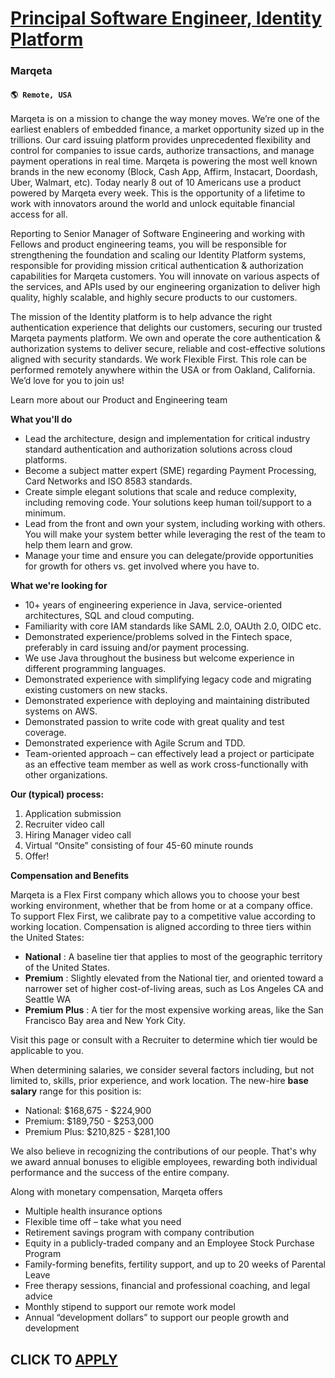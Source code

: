 # [Principal Software Engineer, Identity Platform](https://www.remotewlb.com/apply/principal-software-engineer-identity-platform-91455)  
### Marqeta  
#### `🌎 Remote, USA`  

Marqeta is on a mission to change the way money moves. We’re one of the earliest enablers of embedded finance, a market opportunity sized up in the trillions. Our card issuing platform provides unprecedented flexibility and control for companies to issue cards, authorize transactions, and manage payment operations in real time. Marqeta is powering the most well known brands in the new economy (Block, Cash App, Affirm, Instacart, Doordash, Uber, Walmart, etc). Today nearly 8 out of 10 Americans use a product powered by Marqeta every week. This is the opportunity of a lifetime to work with innovators around the world and unlock equitable financial access for all.

Reporting to Senior Manager of Software Engineering and working with Fellows and product engineering teams, you will be responsible for strengthening the foundation and scaling our Identity Platform systems, responsible for providing mission critical authentication & authorization capabilities for Marqeta customers. You will innovate on various aspects of the services, and APIs used by our engineering organization to deliver high quality, highly scalable, and highly secure products to our customers.

The mission of the Identity platform is to help advance the right authentication experience that delights our customers, securing our trusted Marqeta payments platform. We own and operate the core authentication & authorization systems to deliver secure, reliable and cost-effective solutions aligned with security standards. We work Flexible First. This role can be performed remotely anywhere within the USA or from Oakland, California. We’d love for you to join us!

Learn more about our Product and Engineering team

**What you'll do**

  * Lead the architecture, design and implementation for critical industry standard authentication and authorization solutions across cloud platforms.
  * Become a subject matter expert (SME) regarding Payment Processing, Card Networks and ISO 8583 standards.
  * Create simple elegant solutions that scale and reduce complexity, including removing code. Your solutions keep human toil/support to a minimum.
  * Lead from the front and own your system, including working with others. You will make your system better while leveraging the rest of the team to help them learn and grow.
  * Manage your time and ensure you can delegate/provide opportunities for growth for others vs. get involved where you have to. 

**What we're looking for**

  * 10+ years of engineering experience in Java, service-oriented architectures, SQL and cloud computing.
  * Familiarity with core IAM standards like SAML 2.0, OAUth 2.0, OIDC etc.
  * Demonstrated experience/problems solved in the Fintech space, preferably in card issuing and/or payment processing. 
  * We use Java throughout the business but welcome experience in different programming languages.
  * Demonstrated experience with simplifying legacy code and migrating existing customers on new stacks.
  * Demonstrated experience with deploying and maintaining distributed systems on AWS.
  * Demonstrated passion to write code with great quality and test coverage.
  * Demonstrated experience with Agile Scrum and TDD.
  * Team-oriented approach – can effectively lead a project or participate as an effective team member as well as work cross-functionally with other organizations.

**Our (typical) process:**

  1. Application submission
  2. Recruiter video call
  3. Hiring Manager video call
  4. Virtual “Onsite” consisting of four 45-60 minute rounds
  5. Offer!

**Compensation and Benefits**

Marqeta is a Flex First company which allows you to choose your best working environment, whether that be from home or at a company office. To support Flex First, we calibrate pay to a competitive value according to working location. Compensation is aligned according to three tiers within the United States:

  * **National** : A baseline tier that applies to most of the geographic territory of the United States.
  * **Premium** : Slightly elevated from the National tier, and oriented toward a narrower set of higher cost-of-living areas, such as Los Angeles CA and Seattle WA
  * **Premium Plus** : A tier for the most expensive working areas, like the San Francisco Bay area and New York City.

Visit this page or consult with a Recruiter to determine which tier would be applicable to you.

When determining salaries, we consider several factors including, but not limited to, skills, prior experience, and work location. The new-hire **base salary** range for this position is:

  * National: $168,675 - $224,900
  * Premium: $189,750 - $253,000 
  * Premium Plus: $210,825 - $281,100 

We also believe in recognizing the contributions of our people. That's why we award annual bonuses to eligible employees, rewarding both individual performance and the success of the entire company.

Along with monetary compensation, Marqeta offers

  * Multiple health insurance options
  * Flexible time off – take what you need
  * Retirement savings program with company contribution
  * Equity in a publicly-traded company and an Employee Stock Purchase Program
  * Family-forming benefits, fertility support, and up to 20 weeks of Parental Leave
  * Free therapy sessions, financial and professional coaching, and legal advice
  * Monthly stipend to support our remote work model
  * Annual “development dollars” to support our people growth and development

  
## CLICK TO [APPLY](https://www.remotewlb.com/apply/principal-software-engineer-identity-platform-91455)


